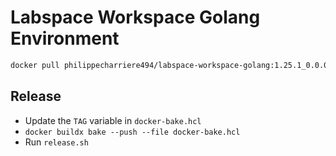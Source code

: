 # Labspace Workspace Golang Environment

```bash
docker pull philippecharriere494/labspace-workspace-golang:1.25.1_0.0.0
```

## Release

- Update the `TAG` variable in `docker-bake.hcl`
- `docker buildx bake --push --file docker-bake.hcl`
- Run `release.sh` 